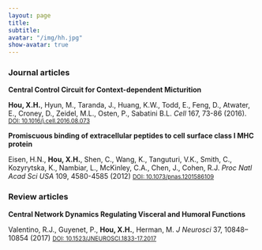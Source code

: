 ```yaml
---
layout: page
title: 
subtitle:
avatar: "/img/hh.jpg"
show-avatar: true
---
```


<h3> Journal articles </h3>

**Central Control Circuit for Context-dependent Micturition**

**Hou, X.H.**, Hyun, M., Taranda, J., Huang, K.W., Todd, E., Feng, D., Atwater, E., Croney, D., Zeidel, M.L., Osten, P., Sabatini B.L.
*Cell* 167, 73-86 (2016).
<small><a href="https://www.cell.com/cell/abstract/S0092-8674(16)31171-0">DOI: 10.1016/j.cell.2016.08.073</a></small> 

**Promiscuous binding of extracellular peptides to cell surface class I MHC protein**

Eisen, H.N., **Hou, X.H.**, Shen, C., Wang, K., Tanguturi, V.K., Smith, C., Kozyrytska, K., Nambiar, L., McKinley, C.A., Chen, J., Cohen, R.J. 
*Proc Natl Acad Sci USA* 109, 4580-4585 (2012)
<small><a href="http://www.pnas.org/content/109/12/4580.long">DOI: 10.1073/pnas.1201586109</a></small> 

<h3> Review articles </h3>

**Central Network Dynamics Regulating Visceral and Humoral Functions**

Valentino, R.J., Guyenet, P., **Hou, X.H.**, Herman, M. 
*J Neurosci* 37, 10848–10854 (2017)
<small><a href="http://www.jneurosci.org/content/37/45/10848">DOI: 10.1523/JNEUROSCI.1833-17.2017</a></small> 
